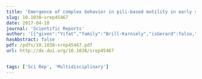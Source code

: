 ```yaml
---
title: 'Emergence of complex behavior in pili-based motility in early stages of <em>P. aeruginosa</em> surface adaptation'
slug: 10.1038~srep45467
date: 2017-04-10
journal: 'Scientific Reports'
author: '[{"given":"Yifat","family":"Brill-Karniely","isGerard":false,"isMember":false,"isFirst":false,"isCorresponding":false},{"given":"Fan","family":"Jin","isGerard":false,"isMember":true,"isFirst":false,"isCorresponding":false},{"given":"Gerard C. L.","family":"Wong","isGerard":true,"isMember":true,"isFirst":false,"isCorresponding":false},{"given":"Daan","family":"Frenkel","isGerard":false,"isMember":false,"isFirst":false,"isCorresponding":false},{"given":"Jure","family":"Dobnikar","isGerard":false,"isMember":false,"isFirst":false,"isCorresponding":false}]'
hasAbstract: false
pdf: /pdfs/10.1038~srep45467.pdf
url: http://dx.doi.org/10.1038/srep45467


tags: ['Sci Rep', 'Multidisciplinary']
---
```

<!--truncate-->